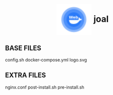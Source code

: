 <h1 align="center">
  <picture>
    <img align="center" alt="joal" src="./logo.svg" height="100">
  </picture>
  joal
</h1>

## BASE FILES

config.sh
docker-compose.yml
logo.svg

## EXTRA FILES

nginx.conf
post-install.sh
pre-install.sh
